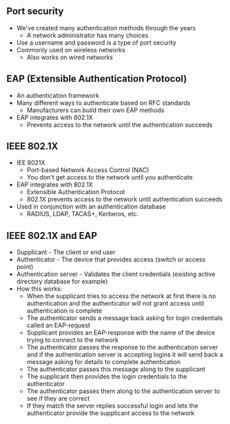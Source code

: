 ## Port security
- We've created many authentication methods through the years
	- A network administrator has many choices
- Use a username and password is a type of port security
- Commonly used on wireless networks
	- Also works on wired networks
## EAP (Extensible Authentication Protocol)
- An authentication framework
- Many different ways to authenticate based on RFC standards
	- Manufacturers can build their own EAP methods
- EAP integrates with 802.1X
	- Prevents access to the network until the authentication succeeds
## IEEE 802.1X
- IEE 8021X
	- Port-based Network Access Control (NAC)
	- You don't get access to the network until you authenticate
- EAP integrates with 802.1X
	- Extensible Authentication Protocol
	- 802.1X prevents access to the network until authentication succeeds
- Used in conjunction with an authentication database
	- RADIUS, LDAP, TACAS+, Kerberos, etc.
## IEEE 802.1X and EAP
- Supplicant - The client or end user
- Authenticator - The device that provides access (switch or access point)
- Authentication server - Validates the client credentials (existing active directory database for example)
- How this works:
	- When the supplicant tries to access the network at first there is no authentication and the authenticator will not grant access until authentication is complete
	- The authenticator sends a message back asking for login credentials called an EAP-request
	- Supplicant provides an EAP-response with the name of the device trying to connect to the network
	- The authenticator passes the response to the authentication server and if the authentication server is accepting logins it will send back a message asking for details to complete authentication
	- The authenticator passes this message along to the supplicant
	- The supplicant then provides the login credentials to the authenticator
	- The authenticator passes them along to the authentication server to see if they are correct
	- If they match the server replies successful login and lets the authenticator provide the supplicant access to the network